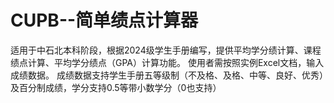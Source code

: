 # CUPB--简单绩点计算器
适用于中石北本科阶段，根据2024级学生手册编写，提供平均学分绩计算、课程绩点计算、平均学分绩点（GPA）计算功能。
使用者需按照实例Excel文档，输入成绩数据。
成绩数据支持学生手册五等级制（不及格、及格、中等、良好、优秀）及百分制成绩，学分支持0.5等带小数学分（0也支持）
